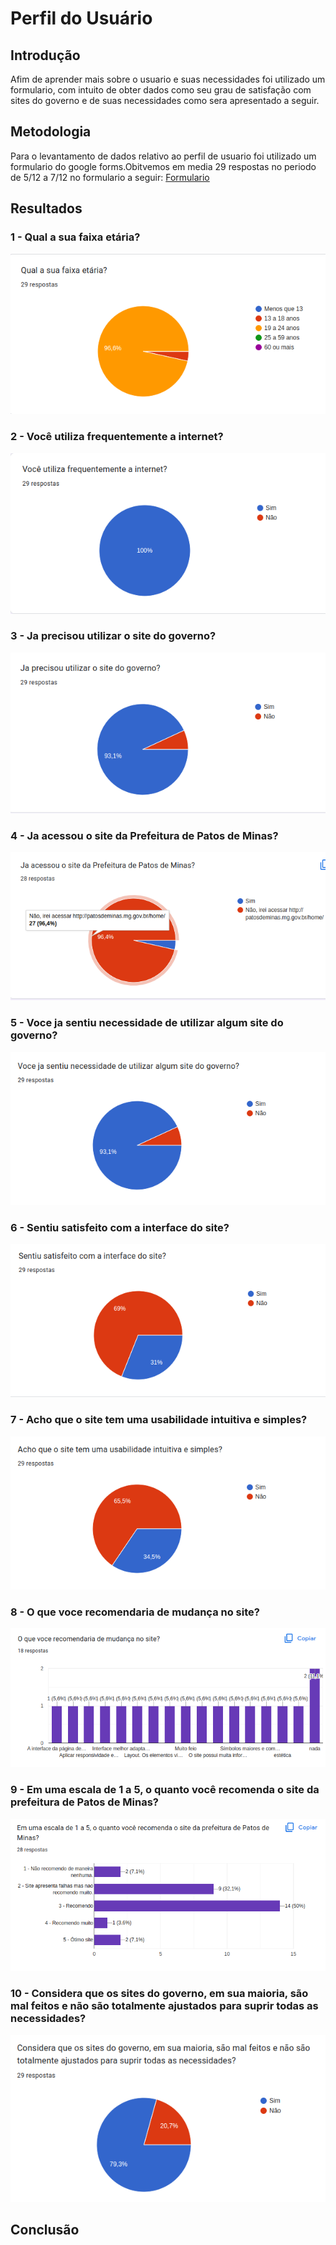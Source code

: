 # Perfil do Usuário

## Introdução

Afim de aprender mais sobre o usuario e suas necessidades foi utilizado um formulario, com intuito de obter dados como seu grau de satisfação com sites do governo e de suas necessidades como sera apresentado a seguir.

## Metodologia

Para o levantamento de dados relativo ao perfil de usuario foi utilizado um formulario do google forms.Obitvemos em media 29 respostas no periodo de 5/12 a 7/12 no formulario a seguir: [Formulario](https://docs.google.com/forms/d/e/1FAIpQLSenSpFj_bBkKLr32BrTAirCS5a3Rz3_D7YYgUM0jT2sJtRd5A/viewform)

## Resultados

### 1 - Qual a sua faixa etária?

![grafico 1](./graficos/1.png)

### 2 - Você utiliza frequentemente a internet?

![grafico 2](./graficos/2.png)

### 3 - Ja precisou utilizar o site do governo?

![grafico 3](./graficos/3.png)

### 4 - Ja acessou o site da Prefeitura de Patos de Minas?

![grafico 4](./graficos/4.png)

### 5 - Voce ja sentiu necessidade de utilizar algum site do governo?

![grafico 5](./graficos/5.png)

### 6 - Sentiu satisfeito com a interface do site?

![grafico 6](./graficos/6.png)

### 7 - Acho que o site tem uma usabilidade intuitiva e simples?

![grafico 7](./graficos/7.png)

### 8 - O que voce recomendaria de mudança no site?

![grafico 8](./graficos/8.png)

### 9 - Em uma escala de 1 a 5, o quanto você recomenda o site da prefeitura de Patos de Minas?

![grafico 9](./graficos/9.png)

### 10 - Considera que os sites do governo, em sua maioria, são mal feitos e não são totalmente ajustados para suprir todas as necessidades?

![grafico 10](./graficos/10.png)

## Conclusão
